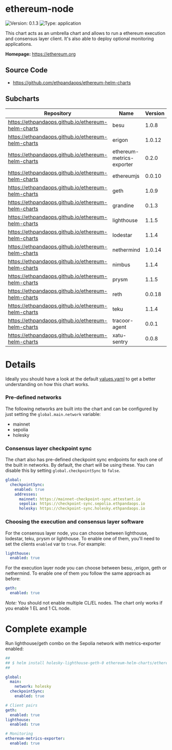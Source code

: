 
# ethereum-node

![Version: 0.1.3](https://img.shields.io/badge/Version-0.1.3-informational?style=flat-square) ![Type: application](https://img.shields.io/badge/Type-application-informational?style=flat-square)

This chart acts as an umbrella chart and allows to run a ethereum execution and consensus layer client. It's also able to deploy optional monitoring applications.

**Homepage:** <https://ethereum.org>

## Source Code

* <https://github.com/ethpandaops/ethereum-helm-charts>

## Subcharts
| Repository | Name | Version |
|------------|------|---------|
| https://ethpandaops.github.io/ethereum-helm-charts | besu | 1.0.8 |
| https://ethpandaops.github.io/ethereum-helm-charts | erigon | 1.0.12 |
| https://ethpandaops.github.io/ethereum-helm-charts | ethereum-metrics-exporter | 0.2.0 |
| https://ethpandaops.github.io/ethereum-helm-charts | ethereumjs | 0.0.10 |
| https://ethpandaops.github.io/ethereum-helm-charts | geth | 1.0.9 |
| https://ethpandaops.github.io/ethereum-helm-charts | grandine | 0.1.3 |
| https://ethpandaops.github.io/ethereum-helm-charts | lighthouse | 1.1.5 |
| https://ethpandaops.github.io/ethereum-helm-charts | lodestar | 1.1.4 |
| https://ethpandaops.github.io/ethereum-helm-charts | nethermind | 1.0.14 |
| https://ethpandaops.github.io/ethereum-helm-charts | nimbus | 1.1.4 |
| https://ethpandaops.github.io/ethereum-helm-charts | prysm | 1.1.5 |
| https://ethpandaops.github.io/ethereum-helm-charts | reth | 0.0.18 |
| https://ethpandaops.github.io/ethereum-helm-charts | teku | 1.1.4 |
| https://ethpandaops.github.io/ethereum-helm-charts | tracoor-agent | 0.0.1 |
| https://ethpandaops.github.io/ethereum-helm-charts | xatu-sentry | 0.0.8 |

# Details

Ideally you should have a look at the default [values.yaml](values.yaml) to get a better understanding on how this chart works.

### Pre-defined networks

The following networks are built into the chart and can be configured by just setting the `global.main.network` variable:

- mainnet
- sepolia
- holesky

### Consensus layer checkpoint sync

The chart also has pre-defined checkpoint sync endpoints for each one of the built in networks. By default, the chart will be using these. You can disable this by setting `global.checkpointSync` to `false`.

```yaml
global:
  checkpointSync:
    enabled: true
    addresses:
      mainnet: https://mainnet-checkpoint-sync.attestant.io
      sepolia: https://checkpoint-sync.sepolia.ethpandaops.io
      holesky: https://checkpoint-sync.holesky.ethpandaops.io
```

### Choosing the execution and consensus layer software

For the consensus layer node, you can choose between lighthouse, lodestar, teku, prysm or lighthouse. To enable one of them, you'll need to set the clients `enabled` var to `true`. For example:

```yaml
lighthouse:
  enabled: true
```

For the execution layer node you can choose between besu, ,erigon, geth or nethermind. To enable one of them you follow the same approach as before:

```yaml
geth:
  enabled: true
```

*Note:* You should not enable multiple CL/EL nodes. The chart only works if you enable 1 EL and 1 CL node.

# Complete example

Run lighthouse/geth combo on the Sepolia network with metrics-exporter enabled:

```yaml
##
## $ helm install holesky-lighthouse-geth-0 ethereum-helm-charts/ethereum-node -f values.yaml
##

global:
  main:
    network: holesky
  checkpointSync:
    enabled: true

# Client pairs
geth:
  enabled: true
lighthouse:
  enabled: true

# Monitoring
ethereum-metrics-exporter:
  enabled: true
```
